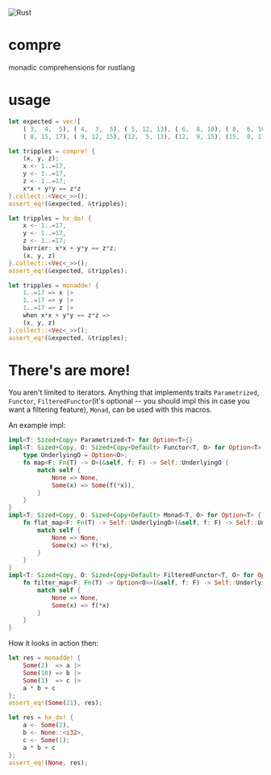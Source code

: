 ![Rust](https://github.com/madwareru/compre/workflows/Rust/badge.svg?branch=master)
# compre
monadic comprehensions for rustlang

# usage
```rust
let expected = vec![
    ( 3,  4,  5), ( 4,  3,  5), ( 5, 12, 13), ( 6,  8, 10), ( 8,  6, 10),
    ( 8, 15, 17), ( 9, 12, 15), (12,  5, 13), (12,  9, 15), (15,  8, 17)];

let tripples = compre! {
    (x, y, z);
    x <- 1..=17,
    y <- 1..=17,
    z <- 1..=17;
    x*x + y*y == z*z
}.collect::<Vec<_>>();
assert_eq!(&expected, &tripples);

let tripples = hx_do! {
    x <- 1..=17,
    y <- 1..=17,
    z <- 1..=17;
    barrier: x*x + y*y == z*z;
    (x, y, z)
}.collect::<Vec<_>>();
assert_eq!(&expected, &tripples);

let tripples = monadde! {
    1..=17 => x |>
    1..=17 => y |>
    1..=17 => z |>
    when x*x + y*y == z*z =>
    (x, y, z)
}.collect::<Vec<_>>();
assert_eq!(&expected, &tripples);
```
# There's are more!
You aren't limited to iterators. Anything that implements traits `Parametrized`, `Functor`, `FilteredFunctor`(it's optional -- you should impl this in case you want a filtering feature), `Monad`, can be used with this macros.

An example impl:
```rust
impl<T: Sized+Copy> Parametrized<T> for Option<T>{}
impl<T: Sized+Copy, O: Sized+Copy+Default> Functor<T, O> for Option<T> {
    type UnderlyingO = Option<O>;
    fn map<F: Fn(T) -> O>(&self, f: F) -> Self::UnderlyingO {
        match self {
            None => None,
            Some(x) => Some(f(*x)),
        }
    }
}
impl<T: Sized+Copy, O: Sized+Copy+Default> Monad<T, O> for Option<T> {
    fn flat_map<F: Fn(T) -> Self::UnderlyingO>(&self, f: F) -> Self::UnderlyingO {
        match self {
            None => None,
            Some(x) => f(*x),
        }
    }
}
impl<T: Sized+Copy, O: Sized+Copy+Default> FilteredFunctor<T, O> for Option<T> {
    fn filter_map<F: Fn(T) -> Option<O>>(&self, f: F) -> Self::UnderlyingO {
        match self {
            None => None,
            Some(x) => f(*x)
        }
    }
}
```
How it looks in action then:
```rust
let res = monadde! {
    Some(2)  => a |>
    Some(10) => b |>
    Some(1)  => c |>
    a * b + c
};
assert_eq!(Some(21), res);

let res = hx_do! {
    a <- Some(2),
    b <- None::<i32>,
    c <- Some(1);
    a * b + c
};
assert_eq!(None, res);
```
